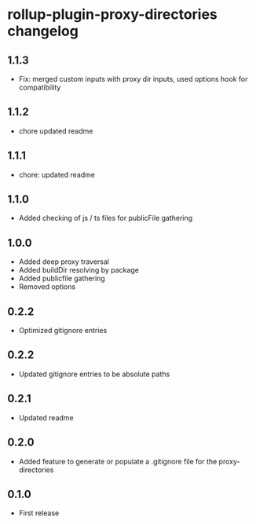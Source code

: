 # rollup-plugin-proxy-directories changelog

## 1.1.3
* Fix: merged custom inputs with proxy dir inputs, used options hook for compatibility

## 1.1.2
* chore updated readme

## 1.1.1
* chore: updated readme

## 1.1.0
* Added checking of js / ts files for publicFile gathering

## 1.0.0
* Added deep proxy traversal
* Added buildDir resolving by package
* Added publicfile gathering
* Removed options

## 0.2.2
* Optimized gitignore entries

## 0.2.2
* Updated gitignore entries to be absolute paths

## 0.2.1
* Updated readme

## 0.2.0
* Added feature to generate or populate a .gitignore file for the proxy-directories

## 0.1.0
* First release
